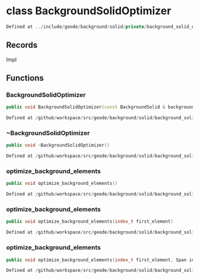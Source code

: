 # class BackgroundSolidOptimizer

```cpp
Defined at ../include/geode/background/solid/private/background_solid_optimizer.h#26
```

## Records

Impl



## Functions

### BackgroundSolidOptimizer

```cpp
public void BackgroundSolidOptimizer(const BackgroundSolid & background, BackgroundSolidModifier & modifier)
```

```cpp
Defined at /github/workspace/src/geode/background/solid/background_solid_optimizer.cpp#3441
```

### ~BackgroundSolidOptimizer

```cpp
public void ~BackgroundSolidOptimizer()
```

```cpp
Defined at /github/workspace/src/geode/background/solid/background_solid_optimizer.cpp#3448
```

### optimize_background_elements

```cpp
public void optimize_background_elements()
```

```cpp
Defined at /github/workspace/src/geode/background/solid/background_solid_optimizer.cpp#3452
```

### optimize_background_elements

```cpp
public void optimize_background_elements(index_t first_element)
```

```cpp
Defined at /github/workspace/src/geode/background/solid/background_solid_optimizer.cpp#3457
```

### optimize_background_elements

```cpp
public void optimize_background_elements(index_t first_element, Span immuable_vertices)
```

```cpp
Defined at /github/workspace/src/geode/background/solid/background_solid_optimizer.cpp#3463
```



